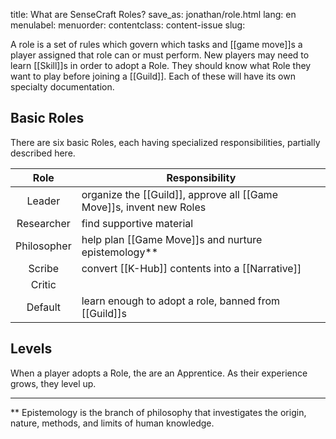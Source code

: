 title: What are SenseCraft Roles?
save_as: jonathan/role.html
lang: en
menulabel:
menuorder:
contentclass: content-issue
slug:

A role is a set of rules which govern which tasks and [[game move]]s a player assigned that role can or must perform. New players may need to learn [[Skill]]s in order to adopt a Role. They should know what Role they want to play before joining a [[Guild]]. Each of these will have its own specialty documentation.

## Basic Roles
There are six basic Roles, each having specialized responsibilities, partially described here.

Role | Responsibility
:---:|---
Leader | organize the [[Guild]], approve all [[Game Move]]s, invent new Roles
Researcher | find supportive material
Philosopher | help plan [[Game Move]]s and nurture epistemology**
Scribe | convert [[K-Hub]] contents into a [[Narrative]]
Critic | 
Default | learn enough to adopt a role, banned from [[Guild]]s

## Levels
When a player adopts a Role, the are an Apprentice. As their experience grows, they level up.

---

** Epistemology is the branch of philosophy that investigates the origin, nature, methods, and limits of human knowledge.